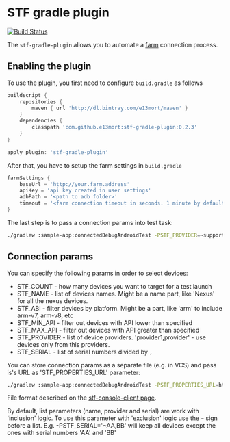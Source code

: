 # STF gradle plugin

[![Build Status](https://travis-ci.org/e13mort/STF-gradle-plugin.svg?branch=master)](https://travis-ci.org/e13mort/STF-gradle-plugin)

The `stf-gradle-plugin` allows you to automate a [farm](https://openstf.io/) connection process. 

## Enabling the plugin

To use the plugin, you first need to configure `build.gradle` as follows
``` groovy
buildscript {
    repositories {
        maven { url 'http://dl.bintray.com/e13mort/maven' }
    }
    dependencies {
        classpath 'com.github.e13mort:stf-gradle-plugin:0.2.3'
    }
}

apply plugin: 'stf-gradle-plugin'
```

After that, you have to setup the farm settings in `build.gradle`
```groovy
farmSettings {
    baseUrl = 'http://your.farm.address'
    apiKey = 'api key created in user settings'
    adbPath = '<path to adb folder>'
    timeout = '<farm connection timeout in seconds. 1 minute by default>'
}
```

The last step is to pass a connection params into test task:
 ```bash
 ./gradlew :sample-app:connectedDebugAndroidTest -PSTF_PROVIDER=~support -PSTF_COUNT=5 -PSTF_MIN_API=21
 ```
 
## Connection params
You can specify the following params in order to select devices:
- STF_COUNT - how many devices you want to target for a test launch
- STF_NAME - list of devices names. Might be a name part, like 'Nexus' for all the nexus devices. 
- STF_ABI - filter devices by platform. Might be a part, like 'arm' to include arm-v7, arm-v8, etc
- STF_MIN_API - filter out devices with API lower than specified
- STF_MAX_API - filter out devices with API greater than specified
- STF_PROVIDER - list of device providers. 'provider1,provider' - use devices only from this providers.
- STF_SERIAL - list of serial numbers divided by `,`

You can store connection params as a separate file (e.g. in VCS) and pass is's URL as 'STF_PROPERTIES_URL' parameter:
 ```bash
 ./gradlew :sample-app:connectedDebugAndroidTest -PSTF_PROPERTIES_URL=http://you-server/sample_params.json
 ```
 File format described on the [stf-console-client page](https://github.com/e13mort/stf-console-client#store-connection-parameters-in-a-file).

By default, list parameters (name, provider and serial) are work with 'inclusion' logic. 
To use this parameter with 'exclusion' logic use the `~` sign before a list. 
E.g. -PSTF_SERIAL='~AA,BB' will keep all devices except the ones with serial numbers 'AA' and 'BB'        
